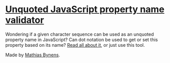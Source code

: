 # [Unquoted JavaScript property name validator](https://mothereff.in/js-properties)

Wondering if a given character sequence can be used as an unquoted property name in JavaScript? Can dot notation be used to get or set this property based on its name? [Read all about it](https://mathiasbynens.be/notes/javascript-properties), or just use this tool.

Made by [Mathias Bynens](https://mathiasbynens.be/).

